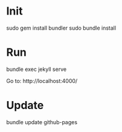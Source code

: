 Init
====
sudo gem install bundler
sudo bundle install

Run
===
bundle exec jekyll serve

Go to: http://localhost:4000/

Update
====== 
bundle update github-pages
